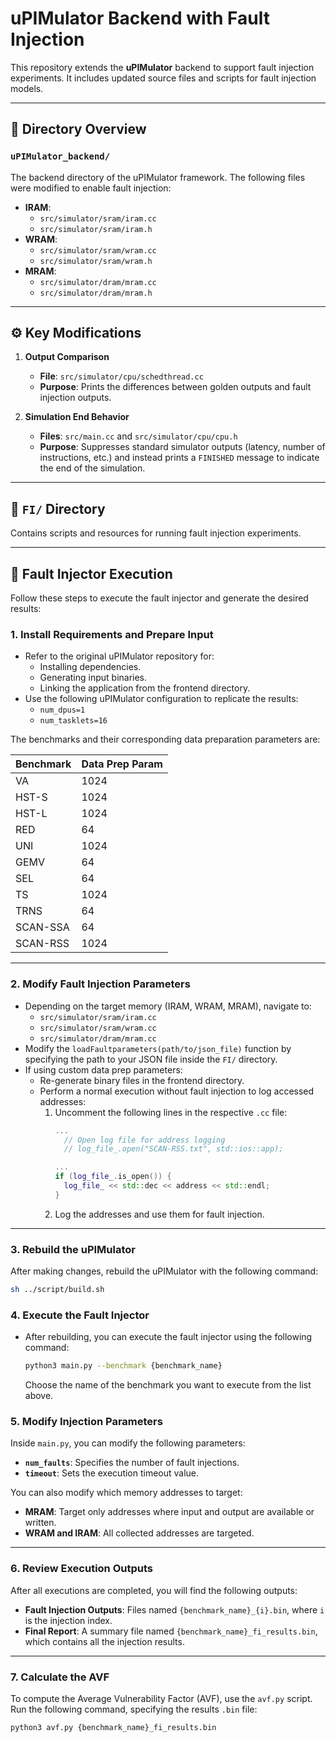 # uPIMulator Backend with Fault Injection

This repository extends the **uPIMulator** backend to support fault injection experiments. It includes updated source files and scripts for fault injection models.

---

## 📁 Directory Overview

### `uPIMulator_backend/`
The backend directory of the uPIMulator framework. The following files were modified to enable fault injection:

- **IRAM**:  
  - `src/simulator/sram/iram.cc`  
  - `src/simulator/sram/iram.h`  
- **WRAM**:  
  - `src/simulator/sram/wram.cc`  
  - `src/simulator/sram/wram.h`  
- **MRAM**:  
  - `src/simulator/dram/mram.cc`  
  - `src/simulator/dram/mram.h`

---

## ⚙️ Key Modifications

1. **Output Comparison**  
   - **File**: `src/simulator/cpu/schedthread.cc`  
   - **Purpose**: Prints the differences between golden outputs and fault injection outputs.

2. **Simulation End Behavior**  
   - **Files**: `src/main.cc` and `src/simulator/cpu/cpu.h`  
   - **Purpose**: Suppresses standard simulator outputs (latency, number of instructions, etc.) and instead prints a `FINISHED` message to indicate the end of the simulation.

---

## 📂 `FI/` Directory
Contains scripts and resources for running fault injection experiments.

---

## 🚀 Fault Injector Execution

Follow these steps to execute the fault injector and generate the desired results:

### 1. Install Requirements and Prepare Input
- Refer to the original uPIMulator repository for:
  - Installing dependencies.
  - Generating input binaries.
  - Linking the application from the frontend directory.
- Use the following uPIMulator configuration to replicate the results:
  - `num_dpus=1`
  - `num_tasklets=16`

The benchmarks and their corresponding data preparation parameters are:

| Benchmark           | Data Prep Param |
|---------------------|-----------------|
| VA                  | 1024           |
| HST-S               | 1024           |
| HST-L               | 1024           |
| RED                 | 64             |
| UNI                 | 1024           |
| GEMV                | 64             |
| SEL                 | 64             |
| TS                  | 1024           |
| TRNS                | 64             |
| SCAN-SSA            | 64             |
| SCAN-RSS            | 1024           |

---

### 2. Modify Fault Injection Parameters
- Depending on the target memory (IRAM, WRAM, MRAM), navigate to:
  - `src/simulator/sram/iram.cc`
  - `src/simulator/sram/wram.cc`
  - `src/simulator/dram/mram.cc`
- Modify the `loadFaultparameters(path/to/json_file)` function by specifying the path to your JSON file inside the `FI/` directory.
- If using custom data prep parameters:
  - Re-generate binary files in the frontend directory.
  - Perform a normal execution without fault injection to log accessed addresses:
    1. Uncomment the following lines in the respective `.cc` file:
       ```cpp
       ...
         // Open log file for address logging
         // log_file_.open("SCAN-RSS.txt", std::ios::app);
    
       ...
       if (log_file_.is_open()) {
         log_file_ << std::dec << address << std::endl;
       }
       ```
    2. Log the addresses and use them for fault injection.

---

### 3. Rebuild the uPIMulator
After making changes, rebuild the uPIMulator with the following command:
```bash
sh ../script/build.sh
```

### 4. Execute the Fault Injector
   - After rebuilding, you can execute the fault injector using the following command:
     ```bash
     python3 main.py --benchmark {benchmark_name}
     ```
     Choose the name of the benchmark you want to execute from the list above.

### 5. Modify Injection Parameters
Inside `main.py`, you can modify the following parameters:

- **`num_faults`**: Specifies the number of fault injections.  
- **`timeout`**: Sets the execution timeout value.

You can also modify which memory addresses to target:  
- **MRAM**: Target only addresses where input and output are available or written.  
- **WRAM and IRAM**: All collected addresses are targeted.

---

### 6. Review Execution Outputs
After all executions are completed, you will find the following outputs:

- **Fault Injection Outputs**: Files named `{benchmark_name}_{i}.bin`, where `i` is the injection index.  
- **Final Report**: A summary file named `{benchmark_name}_fi_results.bin`, which contains all the injection results.

---

### 7. Calculate the AVF
To compute the Average Vulnerability Factor (AVF), use the `avf.py` script. Run the following command, specifying the results `.bin` file:

```bash
python3 avf.py {benchmark_name}_fi_results.bin






